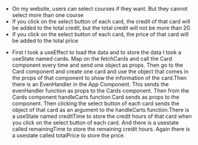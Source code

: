 <!-- My website some Feature -->
* On my website, users can select courses if they want. But they cannot select more than one course
* If you click on the select button of each card, the credit of that card will be added to the total credit, but the total credit will not be more than 20.
* If you click on the select button of each card, the price of that card will be added to the total price
<!-- Below Discuss how i managed the state in my assignment project -->
* First I took a useEffect to load the data and to store the data I took a useState named cards.
Map on the fetchCards and call the Card component every time and send one object as props. Then go to the Card component and create one card and use the object that comes in the props of that component to show the information of the card.Then there is an EvenHandler in the App Component. This sends the evenHandler function as props to the Cards component. Then from the Cards component handleCarts function Card sends as props to the component. Then clicking the select button of each card sends the object of that card as an argument to the handleCarts function.There is a useState named creditTime to store the credit hours of that card when you click on the select button of each card. And there is a usestate called remainingTime to store the remaining credit hours. Again there is a usestate called totalPrice to store the price.
